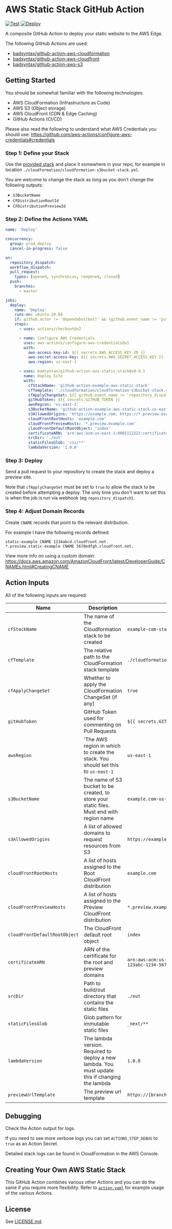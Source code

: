 # AWS Static Stack GitHub Action

[![Test](https://github.com/badsyntax/github-action-aws-static-stack/actions/workflows/test.yml/badge.svg)](https://github.com/badsyntax/github-action-aws-static-stack/actions/workflows/test.yml)
[![Deploy](https://github.com/badsyntax/github-action-aws-static-stack/actions/workflows/deploy.yml/badge.svg)](https://github.com/badsyntax/github-action-aws-static-stack/actions/workflows/deploy.yml)

A composite GitHub Action to deploy your static website to the AWS Edge.

The following GitHub Actions are used:

- [badsyntax/github-action-aws-cloudformation](https://github.com/badsyntax/github-action-aws-cloudformation)
- [badsyntax/github-action-aws-cloudfront](https://github.com/badsyntax/github-action-aws-cloudfront)
- [badsyntax/github-action-aws-s3](https://github.com/badsyntax/github-action-aws-s3)

## Getting Started

You should be somewhat familiar with the following technologies:

- AWS CloudFormation (Infrastructure as Code)
- AWS S3 (Object storage)
- AWS CloudFront (CDN & Edge Caching)
- GitHub Actions (CI/CD)

Please also read the following to understand what AWS Credentials you should use: <https://github.com/aws-actions/configure-aws-credentials#credentials>

### Step 1: Define your Stack

Use the [provided stack](https://github.com/badsyntax/github-action-aws-static-stack/blob/master/cloudformation/cloudformation-s3bucket-stack.yml) and place it somewhere in your repo, for example in location `./cloudformation/cloudformation-s3bucket-stack.yml`.

You are welcome to change the stack as long as you don't change the following outputs:

- `S3BucketName`
- `CFDistributionRootId`
- `CFDistributionPreviewId`

### Step 2: Define the Actions YAML

```yaml
name: 'Deploy'

concurrency:
  group: prod_deploy
  cancel-in-progress: false

on:
  repository_dispatch:
  workflow_dispatch:
  pull_request:
    types: [opened, synchronize, reopened, closed]
  push:
    branches:
      - master

jobs:
  deploy:
    name: 'Deploy'
    runs-on: ubuntu-20.04
    if: github.actor != 'dependabot[bot]' && (github.event_name != 'pull_request' || github.event.pull_request.head.repo.full_name == github.repository)
    steps:
      - uses: actions/checkout@v2

      - name: Configure AWS Credentials
        uses: aws-actions/configure-aws-credentials@v1
        with:
          aws-access-key-id: ${{ secrets.AWS_ACCESS_KEY_ID }}
          aws-secret-access-key: ${{ secrets.AWS_SECRET_ACCESS_KEY }}
          aws-region: us-east-1

      - uses: badsyntax/github-action-aws-static-stack@v0.0.1
        name: Deploy Site
        with:
          cfStackName: 'github-action-example-aws-static-stack'
          cfTemplate: './cloudformation/cloudformation-s3bucket-stack.yml'
          cfApplyChangeSet: ${{ github.event_name != 'repository_dispatch' }}
          gitHubToken: ${{ secrets.GITHUB_TOKEN }}
          awsRegion: 'us-east-1'
          s3BucketName: 'github-action-example-aws-static-stack-us-east-1'
          s3AllowedOrigins: 'https://example.com, https://*.preview.example.com'
          cloudFrontRootHosts: 'example.com'
          cloudFrontPreviewHosts: '*.preview.example.com'
          cloudFrontDefaultRootObject: 'index'
          certificateARN: 'arn:aws:acm:us-east-1:0001112222:certificate/1234abc-1234-1234-abcd-12345'
          srcDir: './out'
          staticFilesGlob: 'css/**'
          lambdaVersion: '1.0.0'
```

### Step 3: Deploy

Send a pull request to your repository to create the stack and deploy a preview site.

Note that `cfApplyChangeSet` must be set to `true` to allow the stack to be created before attempting a deploy. The only time you don't want to set this is when the job is run via webhook (eg `repository_dispatch`).

### Step 4: Adjust Domain Records

Create `CNAME` records that point to the relevant distribution.

For example I have the following records defined:

```console
static-example CNAME 1234abcd.cloudfront.net.
*.preview.static-example CNAME 5678edfgh.cloudfront.net.
```

View more info on using a custom domain: <https://docs.aws.amazon.com/AmazonCloudFront/latest/DeveloperGuide/CNAMEs.html#CreatingCNAME>

## Action Inputs

All of the following inputs are required:

| Name                          | Description                                                                                      | Example                                                                    |
| ----------------------------- | ------------------------------------------------------------------------------------------------ | -------------------------------------------------------------------------- |
| `cfStackName`                 | The name of the Cloudformation stack to be created                                               | `example-com-static-cloudformation-stack`                                  |
| `cfTemplate`                  | The relative path to the CloudFormation stack template                                           | `./cloudformation/s3bucket_with_cloudfront.yml`                            |
| `cfApplyChangeSet`            | Whether to apply the CloudFormation ChangeSet (if any)                                           | `true`                                                                     |
| `gitHubToken`                 | GitHub Token used for commenting on Pull Requests                                                | `${{ secrets.GITHUB_TOKEN }}`                                              |
| `awsRegion`                   | 'The AWS region in which to create the stack. You should set this to `us-east-1`                 | `us-east-1`                                                                |
| `s3BucketName`                | The name of S3 bucket to be created, to store your static files. Must end with region name       | `example.com-us-east-1`                                                    |
| `s3AllowedOrigins`            | A list of allowed domains to request resources from S3                                           | `https://example.com,https://*.preview.example.com`                        |
| `cloudFrontRootHosts`         | A list of hosts assigned to the Root CloudFront distribution                                     | `example.com`                                                              |
| `cloudFrontPreviewHosts`      | A list of hosts assigned to the Preview CloudFront distribution                                  | `*.preview.example.com`                                                    |
| `cloudFrontDefaultRootObject` | The CloudFront default root object                                                               | `index`                                                                    |
| `certificateARN`              | ARN of the certificate for the root and preview domains                                          | `arn:aws:acm:us-east-1:1234567:certificate/123abc-123abc-1234-5678-abcdef` |
| `srcDir`                      | Path to build/out directory that contains the static files                                       | `./out`                                                                    |
| `staticFilesGlob`             | Glob pattern for immutable static files                                                          | `_next/**`                                                                 |
| `lambdaVersion`               | The lambda version. Required to deploy a new lambda. You must update this if changing the lambda | `1.0.0`                                                                    |
| `previewUrlTemplate`          | The preview url template                                                                         | `https://{branchName}.preview.example.com`                                 |

## Debugging

Check the Action output for logs.

If you need to see more verbose logs you can set `ACTIONS_STEP_DEBUG` to `true` as an Action Secret.

Detailed stack logs can be found in CloudFormation in the AWS Console.

## Creating Your Own AWS Static Stack

This GitHub Action combines various other Actions and you can do the same if you require more flexibility. Refer to [`action.yaml`](https://github.com/badsyntax/github-action-aws-static-stack/blob/master/action.yml) for example usage of the various Actions.

## License

See [LICENSE.md](./LICENSE.md).
